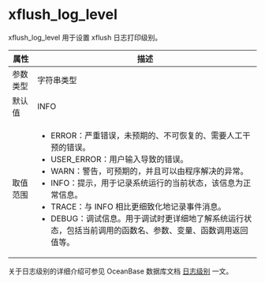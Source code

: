 # xflush_log_level

xflush_log_level 用于设置 xflush 日志打印级别。

|  属性    | 描述     |
|----------|---------|
| 参数类型 |  字符串类型       |
| 默认值   | INFO     |
| 取值范围 | <ul><li>ERROR：严重错误，未预期的、不可恢复的、需要人工干预的错误。</li><li>USER_ERROR：用户输入导致的错误。</li><li>WARN：警告，可预期的，并且可以由程序解决的异常。</li><li>INFO：提示，用于记录系统运行的当前状态，该信息为正常信息。</li><li>TRACE：与 INFO 相比更细致化地记录事件消息。</li><li>DEBUG：调试信息。用于调试时更详细地了解系统运行状态，包括当前调用的函数名、参数、变量、函数调用返回值等。</li></ul>  |

关于日志级别的详细介绍可参见 OceanBase 数据库文档 [日志级别](https://www.oceanbase.com/docs/common-oceanbase-database-1000000000033226) 一文。
